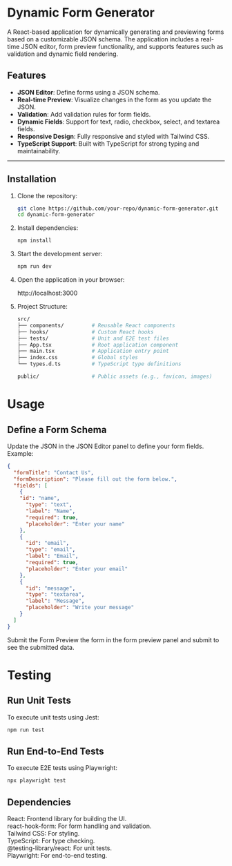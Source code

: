 # Dynamic Form Generator

A React-based application for dynamically generating and previewing forms based on a customizable JSON schema. The application includes a real-time JSON editor, form preview functionality, and supports features such as validation and dynamic field rendering.

## Features

- **JSON Editor**: Define forms using a JSON schema.
- **Real-time Preview**: Visualize changes in the form as you update the JSON.
- **Validation**: Add validation rules for form fields.
- **Dynamic Fields**: Support for text, radio, checkbox, select, and textarea fields.
- **Responsive Design**: Fully responsive and styled with Tailwind CSS.
- **TypeScript Support**: Built with TypeScript for strong typing and maintainability.

---

## Installation

1. Clone the repository:
   ```bash
   git clone https://github.com/your-repo/dynamic-form-generator.git
   cd dynamic-form-generator
   
2. Install dependencies:
   ```bash
   npm install
   
3. Start the development server:
   ```bash
   npm run dev
   
4. Open the application in your browser:
   
   http://localhost:3000
   
5. Project Structure:
   ```bash
   src/
   ├── components/         # Reusable React components
   ├── hooks/              # Custom React hooks
   ├── tests/              # Unit and E2E test files
   ├── App.tsx             # Root application component
   ├── main.tsx            # Application entry point
   ├── index.css           # Global styles
   └── types.d.ts          # TypeScript type definitions
   
   public/                 # Public assets (e.g., favicon, images)


# Usage

## Define a Form Schema
Update the JSON in the JSON Editor panel to define your form fields. Example:


```json
{
  "formTitle": "Contact Us",
  "formDescription": "Please fill out the form below.",
  "fields": [
    {
    "id": "name",
      "type": "text",
      "label": "Name",
      "required": true,
      "placeholder": "Enter your name"
    },
    {
      "id": "email",
      "type": "email",
      "label": "Email",
      "required": true,
      "placeholder": "Enter your email"
    },
    {
      "id": "message",
      "type": "textarea",
      "label": "Message",
      "placeholder": "Write your message"
    }
  ]
}
```

Submit the Form
Preview the form in the form preview panel and submit to see the submitted data.

# Testing

## Run Unit Tests
To execute unit tests using Jest:
   ```bash
   npm run test
   ```

## Run End-to-End Tests
To execute E2E tests using Playwright:
   ```bash
   npx playwright test
   ```

## Dependencies
React: Frontend library for building the UI. \
react-hook-form: For form handling and validation. \
Tailwind CSS: For styling. \
TypeScript: For type checking. \
@testing-library/react: For unit tests. \
Playwright: For end-to-end testing.

